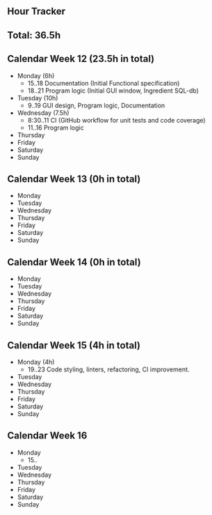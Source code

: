 Hour Tracker
---

## Total: 36.5h 

## Calendar Week 12 (23.5h in total)
* Monday (6h)
  * 15..18 Documentation (Initial Functional specification)
  * 18..21 Program logic (Initial GUI window, Ingredient SQL-db)
* Tuesday (10h)
  * 9..19 GUI design, Program logic, Documentation
* Wednesday (7.5h)
  * 8:30..11 CI (GitHub workflow for unit tests and code coverage)
  * 11..16 Program logic
* Thursday
* Friday
* Saturday
* Sunday

## Calendar Week 13 (0h in total)
* Monday
* Tuesday
* Wednesday
* Thursday
* Friday
* Saturday
* Sunday

## Calendar Week 14 (0h in total)
* Monday
* Tuesday
* Wednesday
* Thursday
* Friday
* Saturday
* Sunday

## Calendar Week 15 (4h in total)
* Monday (4h)
  * 19..23 Code styling, linters, refactoring, CI improvement.
* Tuesday
* Wednesday
* Thursday
* Friday
* Saturday
* Sunday

## Calendar Week 16
* Monday
  * 15..
* Tuesday
* Wednesday
* Thursday
* Friday
* Saturday
* Sunday
